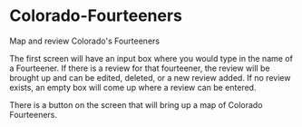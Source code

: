 # Colorado-Fourteeners
Map and review Colorado's Fourteeners

The first screen will have an input box where you would type in the name of a Fourteener.  If there is a review for that fourteener, the review will be brought up and can be edited, deleted, or a new review added.  If no review exists, an empty box will come up where a review can be entered.

There is a button on the screen that will bring up a map of Colorado Fourteeners.
